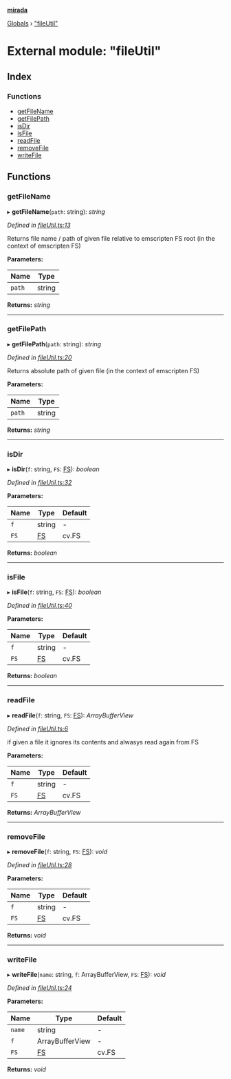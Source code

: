 **[mirada](../README.md)**

[Globals](../README.md) › ["fileUtil"](_fileutil_.md)

# External module: "fileUtil"

## Index

### Functions

* [getFileName](_fileutil_.md#getfilename)
* [getFilePath](_fileutil_.md#getfilepath)
* [isDir](_fileutil_.md#isdir)
* [isFile](_fileutil_.md#isfile)
* [readFile](_fileutil_.md#readfile)
* [removeFile](_fileutil_.md#removefile)
* [writeFile](_fileutil_.md#writefile)

## Functions

###  getFileName

▸ **getFileName**(`path`: string): *string*

*Defined in [fileUtil.ts:13](https://github.com/cancerberoSgx/mirada/blob/0e72f4f/mirada/src/fileUtil.ts#L13)*

Returns file name / path of given file relative to emscripten FS root  (in the context of emscripten FS)

**Parameters:**

Name | Type |
------ | ------ |
`path` | string |

**Returns:** *string*

___

###  getFilePath

▸ **getFilePath**(`path`: string): *string*

*Defined in [fileUtil.ts:20](https://github.com/cancerberoSgx/mirada/blob/0e72f4f/mirada/src/fileUtil.ts#L20)*

Returns absolute path of given file (in the context of emscripten FS)

**Parameters:**

Name | Type |
------ | ------ |
`path` | string |

**Returns:** *string*

___

###  isDir

▸ **isDir**(`f`: string, `FS`: [FS](../interfaces/_types_emscripten_.fs.md)): *boolean*

*Defined in [fileUtil.ts:32](https://github.com/cancerberoSgx/mirada/blob/0e72f4f/mirada/src/fileUtil.ts#L32)*

**Parameters:**

Name | Type | Default |
------ | ------ | ------ |
`f` | string | - |
`FS` | [FS](../interfaces/_types_emscripten_.fs.md) |  cv.FS |

**Returns:** *boolean*

___

###  isFile

▸ **isFile**(`f`: string, `FS`: [FS](../interfaces/_types_emscripten_.fs.md)): *boolean*

*Defined in [fileUtil.ts:40](https://github.com/cancerberoSgx/mirada/blob/0e72f4f/mirada/src/fileUtil.ts#L40)*

**Parameters:**

Name | Type | Default |
------ | ------ | ------ |
`f` | string | - |
`FS` | [FS](../interfaces/_types_emscripten_.fs.md) |  cv.FS |

**Returns:** *boolean*

___

###  readFile

▸ **readFile**(`f`: string, `FS`: [FS](../interfaces/_types_emscripten_.fs.md)): *ArrayBufferView*

*Defined in [fileUtil.ts:6](https://github.com/cancerberoSgx/mirada/blob/0e72f4f/mirada/src/fileUtil.ts#L6)*

if given a file it ignores its contents and alwasys read again from FS

**Parameters:**

Name | Type | Default |
------ | ------ | ------ |
`f` | string | - |
`FS` | [FS](../interfaces/_types_emscripten_.fs.md) |  cv.FS |

**Returns:** *ArrayBufferView*

___

###  removeFile

▸ **removeFile**(`f`: string, `FS`: [FS](../interfaces/_types_emscripten_.fs.md)): *void*

*Defined in [fileUtil.ts:28](https://github.com/cancerberoSgx/mirada/blob/0e72f4f/mirada/src/fileUtil.ts#L28)*

**Parameters:**

Name | Type | Default |
------ | ------ | ------ |
`f` | string | - |
`FS` | [FS](../interfaces/_types_emscripten_.fs.md) |  cv.FS |

**Returns:** *void*

___

###  writeFile

▸ **writeFile**(`name`: string, `f`: ArrayBufferView, `FS`: [FS](../interfaces/_types_emscripten_.fs.md)): *void*

*Defined in [fileUtil.ts:24](https://github.com/cancerberoSgx/mirada/blob/0e72f4f/mirada/src/fileUtil.ts#L24)*

**Parameters:**

Name | Type | Default |
------ | ------ | ------ |
`name` | string | - |
`f` | ArrayBufferView | - |
`FS` | [FS](../interfaces/_types_emscripten_.fs.md) |  cv.FS |

**Returns:** *void*